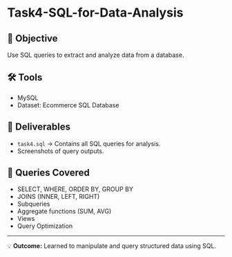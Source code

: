 # Task4-SQL-for-Data-Analysis

## 📌 Objective
Use SQL queries to extract and analyze data from a database.

## 🛠 Tools
- MySQL
- Dataset: Ecommerce SQL Database

## 📂 Deliverables
- `task4.sql` → Contains all SQL queries for analysis.
- Screenshots of query outputs.

## 🚀 Queries Covered
- SELECT, WHERE, ORDER BY, GROUP BY
- JOINS (INNER, LEFT, RIGHT)
- Subqueries
- Aggregate functions (SUM, AVG)
- Views
- Query Optimization

---
💡 **Outcome:** Learned to manipulate and query structured data using SQL.
